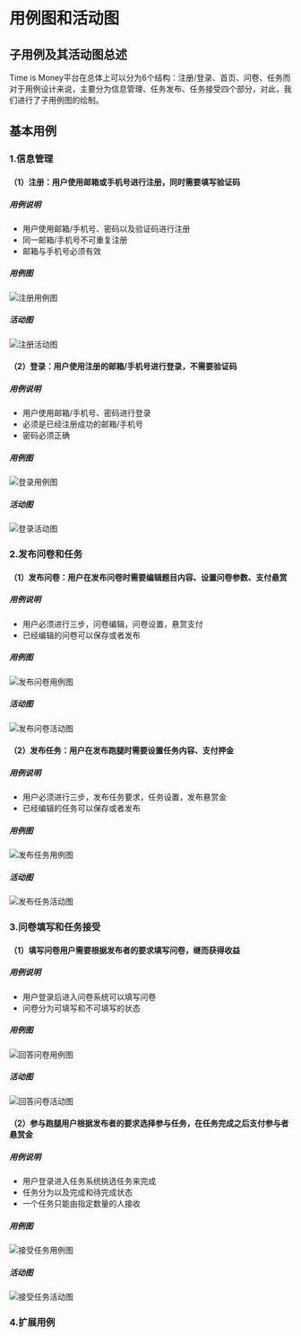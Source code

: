 # 用例图和活动图

## 子用例及其活动图总述

Time is Money平台在总体上可以分为6个结构：注册/登录、首页、问卷、任务而对于用例设计来说，主要分为信息管理、任务发布、任务接受四个部分，对此，我们进行了子用例图的绘制。

## 基本用例

### 1.信息管理

#### （1）注册：用户使用邮箱或手机号进行注册，同时需要填写验证码
##### 用例说明
* 用户使用邮箱/手机号、密码以及验证码进行注册
* 同一邮箱/手机号不可重复注册
* 邮箱与手机号必须有效

##### 用例图
![注册用例图](images\用例图和活动图\注册用例图.png)
##### 活动图
![注册活动图](images\用例图和活动图\注册活动图.png)
#### （2）登录：用户使用注册的邮箱/手机号进行登录，不需要验证码
##### 用例说明
* 用户使用邮箱/手机号、密码进行登录
* 必须是已经注册成功的邮箱/手机号
* 密码必须正确
##### 用例图
![登录用例图](images\用例图和活动图\登录用例图.png)

##### 活动图
![登录活动图](images\用例图和活动图\登录活动图.png)

### 2.发布问卷和任务

#### （1）发布问卷：用户在发布问卷时需要编辑题目内容、设置问卷参数、支付悬赏
##### 用例说明
* 用户必须进行三步，问卷编辑，问卷设置，悬赏支付
* 已经编辑的问卷可以保存或者发布

##### 用例图
![发布问卷用例图](images\用例图和活动图\发布问卷用例图.png)
##### 活动图
![发布问卷活动图](images\用例图和活动图\发布问卷活动图.png)

#### （2）发布任务：用户在发布跑腿时需要设置任务内容、支付押金
##### 用例说明
* 用户必须进行三步，发布任务要求，任务设置，发布悬赏金
* 已经编辑的任务可以保存或者发布

##### 用例图
![发布任务用例图](images\用例图和活动图\发布任务用例图.png)
##### 活动图
![发布任务活动图](images\用例图和活动图\发布任务活动图.png)

### 3.问卷填写和任务接受

#### （1）填写问卷用户需要根据发布者的要求填写问卷，继而获得收益
##### 用例说明
* 用户登录后进入问卷系统可以填写问卷
* 问卷分为可填写和不可填写的状态

##### 用例图
![回答问卷用例图](images\用例图和活动图\回答问卷用例图.png)
##### 活动图
![回答问卷活动图](images\用例图和活动图\回答问卷活动图.png)

#### （2）参与跑腿用户根据发布者的要求选择参与任务，在任务完成之后支付参与者悬赏金
##### 用例说明
* 用户登录进入任务系统挑选任务来完成
* 任务分为以及完成和待完成状态
* 一个任务只能由指定数量的人接收
##### 用例图
![接受任务用例图](images\用例图和活动图\接受任务用例图.png)
##### 活动图
![接受任务活动图](images\用例图和活动图\接受任务活动图.png)

### 4.扩展用例
